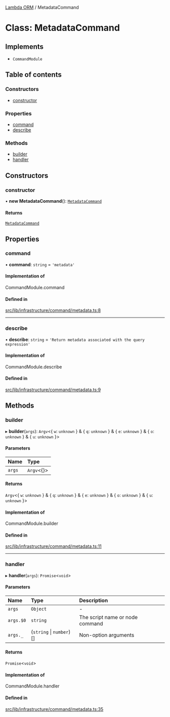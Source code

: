[Lambda ORM](../README.md) / MetadataCommand

# Class: MetadataCommand

## Implements

- `CommandModule`

## Table of contents

### Constructors

- [constructor](MetadataCommand.md#constructor)

### Properties

- [command](MetadataCommand.md#command)
- [describe](MetadataCommand.md#describe)

### Methods

- [builder](MetadataCommand.md#builder)
- [handler](MetadataCommand.md#handler)

## Constructors

### constructor

• **new MetadataCommand**(): [`MetadataCommand`](MetadataCommand.md)

#### Returns

[`MetadataCommand`](MetadataCommand.md)

## Properties

### command

• **command**: `string` = `'metadata'`

#### Implementation of

CommandModule.command

#### Defined in

[src/lib/infrastructure/command/metadata.ts:8](https://github.com/lambda-orm/lambdaorm-cli/blob/dcf97f325baa52ff5af37395f843d59d7ba1abee/src/lib/infrastructure/command/metadata.ts#L8)

___

### describe

• **describe**: `string` = `'Return metadata associated with the query expression'`

#### Implementation of

CommandModule.describe

#### Defined in

[src/lib/infrastructure/command/metadata.ts:9](https://github.com/lambda-orm/lambdaorm-cli/blob/dcf97f325baa52ff5af37395f843d59d7ba1abee/src/lib/infrastructure/command/metadata.ts#L9)

## Methods

### builder

▸ **builder**(`args`): `Argv`\<\{ `w`: `unknown`  } & \{ `q`: `unknown`  } & \{ `e`: `unknown`  } & \{ `o`: `unknown`  } & \{ `u`: `unknown`  }\>

#### Parameters

| Name | Type |
| :------ | :------ |
| `args` | `Argv`\<{}\> |

#### Returns

`Argv`\<\{ `w`: `unknown`  } & \{ `q`: `unknown`  } & \{ `e`: `unknown`  } & \{ `o`: `unknown`  } & \{ `u`: `unknown`  }\>

#### Implementation of

CommandModule.builder

#### Defined in

[src/lib/infrastructure/command/metadata.ts:11](https://github.com/lambda-orm/lambdaorm-cli/blob/dcf97f325baa52ff5af37395f843d59d7ba1abee/src/lib/infrastructure/command/metadata.ts#L11)

___

### handler

▸ **handler**(`args`): `Promise`\<`void`\>

#### Parameters

| Name | Type | Description |
| :------ | :------ | :------ |
| `args` | `Object` | - |
| `args.$0` | `string` | The script name or node command |
| `args._` | (`string` \| `number`)[] | Non-option arguments |

#### Returns

`Promise`\<`void`\>

#### Implementation of

CommandModule.handler

#### Defined in

[src/lib/infrastructure/command/metadata.ts:35](https://github.com/lambda-orm/lambdaorm-cli/blob/dcf97f325baa52ff5af37395f843d59d7ba1abee/src/lib/infrastructure/command/metadata.ts#L35)
